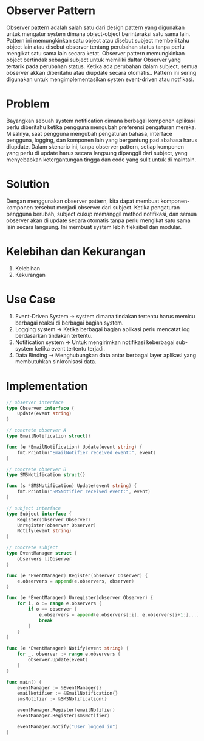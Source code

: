 # Observer Pattern

Observer pattern adalah salah satu dari design pattern yang digunakan untuk mengatur system dimana object-object berinteraksi satu sama lain. Pattern ini memungkinkan satu object atau disebut subject memberi tahu object lain atau disebut observer tentang perubahan status tanpa perlu mengikat satu sama lain secara ketat.
Observer pattern memungkinkan object bertindak sebagai subject untuk memiliki daftar Observer yang tertarik pada perubahan status. Ketika ada perubahan dalam subject, semua observer akkan diberitahu atau diupdate secara otomatis.. Pattern ini sering digunakan untuk mengimplementasikan systen event-driven atau notfikasi.

# Problem

Bayangkan sebuah system notification dimana berbagai komponen aplikasi perlu diberitahu ketika pengguna mengubah preferensi pengaturan mereka. Misalnya, saat pengguna mengubah pengaturan bahasa, interface pengguna, logging, dan komponen lain yang bergantung pad abahasa harus diupdate.
Dalam skenario ini, tanpa observer pattern, setiap komponen yang perlu di update harus secara langsung dipanggil dari subject, yang menyebabkan ketergantungan tingga dan code yang sulit untuk di maintain.

# Solution

Dengan menggunakan observer pattern, kita dapat membuat komponen-komponen tersebut menjadi observer dari subject. Ketika pengaturan pengguna berubah, subject cukup memanggil method notifikasi, dan semua observer akan di update secara otomatis tanpa perlu mengikat satu sama lain secara langsung. Ini membuat system lebih fleksibel dan modular.

# Kelebihan dan Kekurangan

1. Kelebihan
2. Kekurangan

# Use Case

1. Event-Driven System -> system dimana tindakan tertentu harus memicu berbagai reaksi di berbagai bagian system.
2. Logging system -> Ketika berbagai bagian aplikasi perlu mencatat log berdasarkan tindakan tertentu.
3. Notification system -> Untuk mengirimkan notifikasi keberbagai sub-system ketika event tertentu terjadi.
4. Data Binding -> Menghubungkan data antar berbagai layer aplikasi yang membutuhkan sinkronisasi data.

# Implementation

```go
// observer interface
type Observer interface {
	Update(event string)
}

// concrete observer A
type EmailNotification struct{}

func (e *EmailNotification) Update(event string) {
	fmt.Println("EmailNotifier received event:", event)
}

// concrete observer B
type SMSNotification struct{}

func (s *SMSNotification) Update(event string) {
	fmt.Println("SMSNotifier received event:", event)
}

// subject interface
type Subject interface {
	Register(observer Observer)
	Unregister(observer Observer)
	Notify(event string)
}

// concrete subject
type EventManager struct {
	observers []Observer
}

func (e *EventManager) Register(observer Observer) {
	e.observers = append(e.observers, observer)
}

func (e *EventManager) Unregister(observer Observer) {
	for i, o := range e.observers {
		if o == observer {
			e.observers = append(e.observers[:i], e.observers[i+1:]...)
			break
		}
	}
}

func (e *EventManager) Notify(event string) {
	for _, observer := range e.observers {
		observer.Update(event)
	}
}
```

```go
func main() {
    eventManager := &EventManager{}
    emailNotifier := &EmailNotification{}
    smsNotifier := &SMSNotification{}

    eventManager.Register(emailNotifier)
    eventManager.Register(smsNotifier)

    eventManager.Notify("User logged in")
}
```
